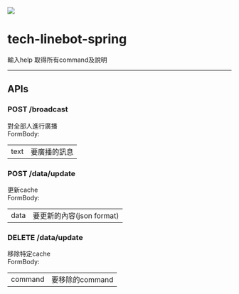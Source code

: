 ![](https://github.com/qqdog1/tech-linebot-spring/workflows/Java%20CI/badge.svg)

# tech-linebot-spring

輸入help 取得所有command及說明  

---------
## APIs  
### POST /broadcast  
對全部人進行廣播  
FormBody:  
<table>
<tr><td>text</td><td>要廣播的訊息</td></tr>
</table>  

### POST /data/update  
更新cache  
FormBody:  
<table>  
<tr><td>data</td><td>要更新的內容(json format)</td></tr>
</table>  

### DELETE /data/update  
移除特定cache  
FormBody:  
<table>
<tr><td>command</td><td>要移除的command</td></tr>
</table>  
